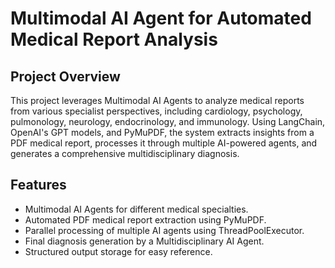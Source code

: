 # Multimodal AI Agent for Automated Medical Report Analysis

## Project Overview

This project leverages Multimodal AI Agents to analyze medical reports from various specialist perspectives, including cardiology, psychology, pulmonology, neurology, endocrinology, and immunology. Using LangChain, OpenAI's GPT models, and PyMuPDF, the system extracts insights from a PDF medical report, processes it through multiple AI-powered agents, and generates a comprehensive multidisciplinary diagnosis.

## Features
- Multimodal AI Agents for different medical specialties.
- Automated PDF medical report extraction using PyMuPDF.
- Parallel processing of multiple AI agents using ThreadPoolExecutor.
- Final diagnosis generation by a Multidisciplinary AI Agent.
- Structured output storage for easy reference.
